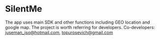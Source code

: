 # SilentMe
The app uses main SDK and other functions including GEO location and google map.
The project is worth referring for developers.
Co-developers: juseman_jso@hotmail.com, topurosevich@gmail.com
